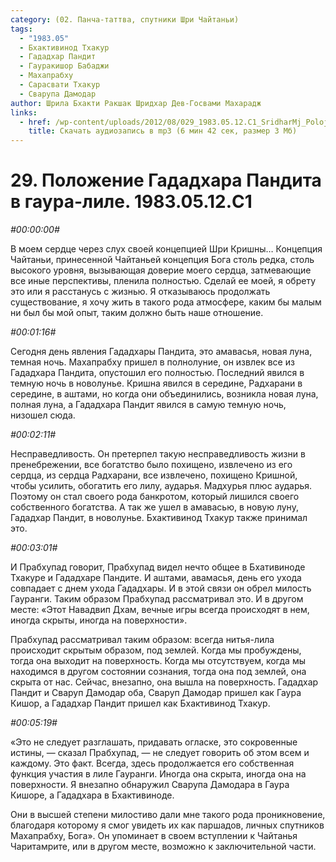 ```yaml
---
category: (02. Панча-таттва, спутники Шри Чайтаньи)
tags:
  - "1983.05"
  - Бхактивинод Тхакур
  - Гададхар Пандит
  - Гауракишор Бабаджи
  - Махапрабху
  - Сарасвати Тхакур
  - Сварупа Дамодар
author: Шрила Бхакти Ракшак Шридхар Дев-Госвами Махарадж
links:
  - href: /wp-content/uploads/2012/08/029_1983.05.12.C1_SridharMj_Polojenie_Gadadhara_pandita_v_gaura-lile.mp3
    title: Скачать аудиозапись в mp3 (6 мин 42 сек, размер 3 Мб)
---
```


# 29. Положение Гададхара Пандита в гаура-лиле. 1983.05.12.C1

*#00:00:00#*

В моем сердце через слух своей концепцией Шри Кришны… Концепция Чайтаньи, принесенной Чайтаньей концепция Бога столь редка, столь высокого уровня, вызывающая доверие моего сердца, затмевающие все иные перспективы, пленила полностью. Сделай ее моей, я обрету это или я расстанусь с жизнью. Я отказываюсь продолжать существование, я хочу жить в такого рода атмосфере, каким бы малым ни был бы мой опыт, таким должно быть наше отношение.

*#00:01:16#*

Сегодня день явления Гададхары Пандита, это амавасья, новая луна, темная ночь. Махапрабху пришел в полнолуние, он извлек все из Гададхара Пандита, опустошил его полностью. Последний явился в темную ночь в новолунье. Кришна явился в середине, Радхарани в середине, в аштами, но когда они объединились, возникла новая луна, полная луна, а Гададхара Пандит явился в самую темную ночь, низошел сюда.

*#00:02:11#*

Несправедливость. Он претерпел такую несправедливость жизни в пренебрежении, все богатство было похищено, извлечено из его сердца, из сердца Радхарани, все извлечено, похищено Кришной, чтобы усилить, обогатить его лилу, аударья. Мадхурья плюс аударья. Поэтому он стал своего рода банкротом, который лишился своего собственного богатства. А так же ушел в амавасью, в новую луну, Гададхар Пандит, в новолунье. Бхактивинод Тхакур также принимал это.

*#00:03:01#*

И Прабхупад говорит, Прабхупад видел нечто общее в Бхативиноде Тхакуре и Гададхаре Пандите. И аштами, авамасья, день его ухода совпадает с днем ухода Гададхары. И в этой связи он обрел милость Гауранги. Таким образом Прабхупад рассматривал это. И в другом месте: «Этот Навадвип Дхам, вечные игры всегда происходят в нем, иногда скрыты, иногда на поверхности».

Прабхупад рассматривал таким образом: всегда нитья-лила происходит скрытым образом, под землей. Когда мы пробуждены, тогда она выходит на поверхность. Когда мы отсутствуем, когда мы находимся в другом состоянии сознания, тогда она под землей, она скрыта от нас. Сейчас, внезапно, она вышла на поверхность. Гададхар Пандит и Сваруп Дамодар оба, Сваруп Дамодар пришел как Гаура Кишор, а Гададхар Пандит пришел как Бхактивинод Тхакур.

*#00:05:19#*

«Это не следует разглашать, придавать огласке, это сокровенные истины, — сказал Прабхупад, — не следует говорить об этом всем и каждому. Это факт. Всегда, здесь продолжается его собственная функция участия в лиле Гауранги. Иногда она скрыта, иногда она на поверхности. Я внезапно обнаружил Сварупа Дамодара в Гаура Кишоре, а Гададхара в Бхактивиноде.

Они в высшей степени милостиво дали мне такого рода проникновение, благодаря которому я смог увидеть их как паршадов, личных спутников Махапрабху, Бога». Он упоминает в своем вступлении к Чайтанья Чаритамрите, или в другом месте, возможно к заключительной части.

